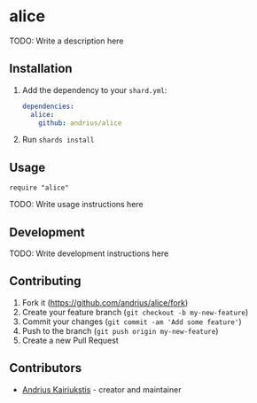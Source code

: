 # alice

TODO: Write a description here

## Installation

1. Add the dependency to your `shard.yml`:

   ```yaml
   dependencies:
     alice:
       github: andrius/alice
   ```

2. Run `shards install`

## Usage

```crystal
require "alice"
```

TODO: Write usage instructions here

## Development

TODO: Write development instructions here

## Contributing

1. Fork it (<https://github.com/andrius/alice/fork>)
2. Create your feature branch (`git checkout -b my-new-feature`)
3. Commit your changes (`git commit -am 'Add some feature'`)
4. Push to the branch (`git push origin my-new-feature`)
5. Create a new Pull Request

## Contributors

- [Andrius Kairiukstis](https://github.com/andrius) - creator and maintainer
